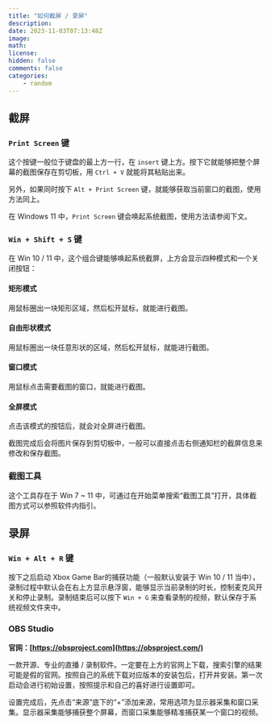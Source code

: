 ```yaml
---
title: "如何截屏 / 录屏"
description: 
date: 2023-11-03T07:13:48Z
image:
math: 
license: 
hidden: false
comments: false
categories:
    - random
---
```

## 截屏

### `Print Screen` 键

这个按键一般位于键盘的最上方一行，在 `insert` 键上方。按下它就能够把整个屏幕的截图保存在剪切板，用 `Ctrl + V` 就能将其粘贴出来。

另外，如果同时按下 `Alt + Print Screen` 键，就能够获取当前窗口的截图，使用方法同上。

在 Windows 11 中，`Print Screen` 键会唤起系统截图，使用方法请参阅下文。

### `Win + Shift + S` 键

在 Win 10 / 11 中，这个组合键能够唤起系统截屏，上方会显示四种模式和一个关闭按钮：

#### 矩形模式

用鼠标圈出一块矩形区域，然后松开鼠标，就能进行截图。

#### 自由形状模式

用鼠标圈出一块任意形状的区域，然后松开鼠标，就能进行截图。

#### 窗口模式

用鼠标点击需要截图的窗口，就能进行截图。

#### 全屏模式

点击该模式的按钮后，就会对全屏进行截图。

截图完成后会将图片保存到剪切板中，一般可以直接点击右侧通知栏的截屏信息来修改和保存截图。

### 截图工具

这个工具存在于 Win 7 ~ 11 中，可通过在开始菜单搜索“截图工具”打开，具体截图方式可以参照软件内指引。

## 录屏

### `Win + Alt + R` 键

按下之后启动 Xbox Game Bar的捕获功能（一般默认安装于 Win 10 / 11 当中），录制过程中默认会在右上方显示悬浮窗，能够显示当前录制的时长，控制麦克风开关和停止录制。录制结束后可以按下 `Win + G` 来查看录制的视频，默认保存于系统视频文件夹中。

### OBS Studio

**官网：[https://obsproject.com](https://obsproject.com/)**

一款开源、专业的直播 / 录制软件。一定要在上方的官网上下载，搜索引擎的结果可能是假的官网。按照自己的系统下载对应版本的安装包后，打开并安装。第一次启动会进行初始设置，按照提示和自己的喜好进行设置即可。

设置完成后，先点击“来源”底下的“+”添加来源，常用选项为显示器采集和窗口采集。显示器采集能够捕获整个屏幕，而窗口采集能够精准捕获某一个窗口的视频。
